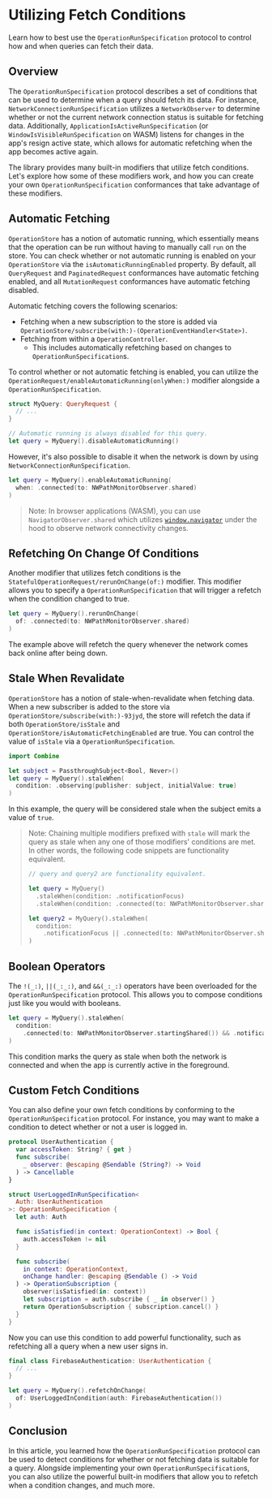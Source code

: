 # Utilizing Fetch Conditions

Learn how to best use the ``OperationRunSpecification`` protocol to control how and when queries can fetch their data.

## Overview

The `OperationRunSpecification` protocol describes a set of conditions that can be used to determine when a query should fetch its data. For instance, ``NetworkConnectionRunSpecification`` utilizes a ``NetworkObserver`` to determine whether or not the current network connection status is suitable for fetching data. Additionally, ``ApplicationIsActiveRunSpecification`` (or `WindowIsVisibleRunSpecification` on WASM) listens for changes in the app's resign active state, which allows for automatic refetching when the app becomes active again.

The library provides many built-in modifiers that utilize fetch conditions. Let's explore how some of these modifiers work, and how you can create your own `OperationRunSpecification` conformances that take advantage of these modifiers.

## Automatic Fetching

``OperationStore`` has a notion of automatic running, which essentially means that the operation can be run without having to manually call `run` on the store. You can check whether or not automatic running is enabled on your `OperationStore` via the `isAutomaticRunningEnabled` property. By default, all ``QueryRequest`` and ``PaginatedRequest`` conformances have automatic fetching enabled, and all ``MutationRequest`` conformances have automatic fetching disabled.

Automatic fetching covers the following scenarios:
- Fetching when a new subscription to the store is added via ``OperationStore/subscribe(with:)-(OperationEventHandler<State>)``.
- Fetching from within a ``OperationController``.
  - This includes automatically refetching based on changes to `OperationRunSpecification`s.

To control whether or not automatic fetching is enabled, you can utilize the ``OperationRequest/enableAutomaticRunning(onlyWhen:)`` modifier alongside a `OperationRunSpecification`.

```swift
struct MyQuery: QueryRequest {
  // ...
}

// Automatic running is always disabled for this query.
let query = MyQuery().disableAutomaticRunning()
```

However, it's also possible to disable it when the network is down by using `NetworkConnectionRunSpecification`.

```swift
let query = MyQuery().enableAutomaticRunning(
  when: .connected(to: NWPathMonitorObserver.shared)
)
```

> Note: In browser applications (WASM), you can use `NavigatorObserver.shared` which utilizes [`window.navigator`](https://developer.mozilla.org/en-US/docs/Web/API/Navigator) under the hood to observe network connectivity changes.

## Refetching On Change Of Conditions

Another modifier that utilizes fetch conditions is the ``StatefulOperationRequest/rerunOnChange(of:)`` modifier. This modifier allows you to specify a `OperationRunSpecification` that will trigger a refetch when the condition changed to true.

```swift
let query = MyQuery().rerunOnChange(
  of: .connected(to: NWPathMonitorObserver.shared)
)
```

The example above will refetch the query whenever the network comes back online after being down.

## Stale When Revalidate

`OperationStore` has a notion of stale-when-revalidate when fetching data. When a new subscriber is added to the store via ``OperationStore/subscribe(with:)-93jyd``, the store will refetch the data if both ``OperationStore/isStale`` and ``OperationStore/isAutomaticFetchingEnabled`` are true. You can control the value of `isStale` via a `OperationRunSpecification`.

```swift
import Combine

let subject = PassthroughSubject<Bool, Never>()
let query = MyQuery().staleWhen(
  condition: .observing(publisher: subject, initialValue: true)
)
```

In this example, the query will be considered stale when the subject emits a value of `true`.

> Note: Chaining multiple modifiers prefixed with `stale` will mark the query as stale when any one of those modifiers' conditions are met. In other words, the following code snippets are functionality equivalent.
> ```swift
> // query and query2 are functionality equivalent.
>
> let query = MyQuery()
>   .staleWhen(condition: .notificationFocus)
>   .staleWhen(condition: .connected(to: NWPathMonitorObserver.shared))
>
> let query2 = MyQuery().staleWhen(
>   condition:
>     .notificationFocus || .connected(to: NWPathMonitorObserver.shared)
> )
> ```

## Boolean Operators

The ``!(_:)``, ``||(_:_:)``, and ``&&(_:_:)`` operators have been overloaded for the `OperationRunSpecification` protocol. This allows you to compose conditions just like you would with booleans.

```swift
let query = MyQuery().staleWhen(
  condition:
    .connected(to: NWPathMonitorObserver.startingShared()) && .notificationFocus
)
```

This condition marks the query as stale when both the network is connected and when the app is currently active in the foreground.

## Custom Fetch Conditions

You can also define your own fetch conditions by conforming to the `OperationRunSpecification` protocol. For instance, you may want to make a condition to detect whether or not a user is logged in.

```swift
protocol UserAuthentication {
  var accessToken: String? { get }
  func subscribe(
    _ observer: @escaping @Sendable (String?) -> Void
  ) -> Cancellable
}

struct UserLoggedInRunSpecification<
  Auth: UserAuthentication
>: OperationRunSpecification {
  let auth: Auth

  func isSatisfied(in context: OperationContext) -> Bool {
    auth.accessToken != nil
  }

  func subscribe(
    in context: OperationContext,
    onChange handler: @escaping @Sendable () -> Void
  ) -> OperationSubscription {
    observer(isSatisfied(in: context))
    let subscription = auth.subscribe { _ in observer() }
    return OperationSubscription { subscription.cancel() }
  }
}
```

Now you can use this condition to add powerful functionality, such as refetching all a query when a new user signs in.

```swift
final class FirebaseAuthentication: UserAuthentication {
  // ...
}

let query = MyQuery().refetchOnChange(
  of: UserLoggedInCondition(auth: FirebaseAuthentication())
)
```

## Conclusion

In this article, you learned how the `OperationRunSpecification` protocol can be used to detect conditions for whether or not fetching data is suitable for a query. Alongside implementing your own `OperationRunSpecification`s, you can also utilize the powerful built-in modifiers that allow you to refetch when a condition changes, and much more.
